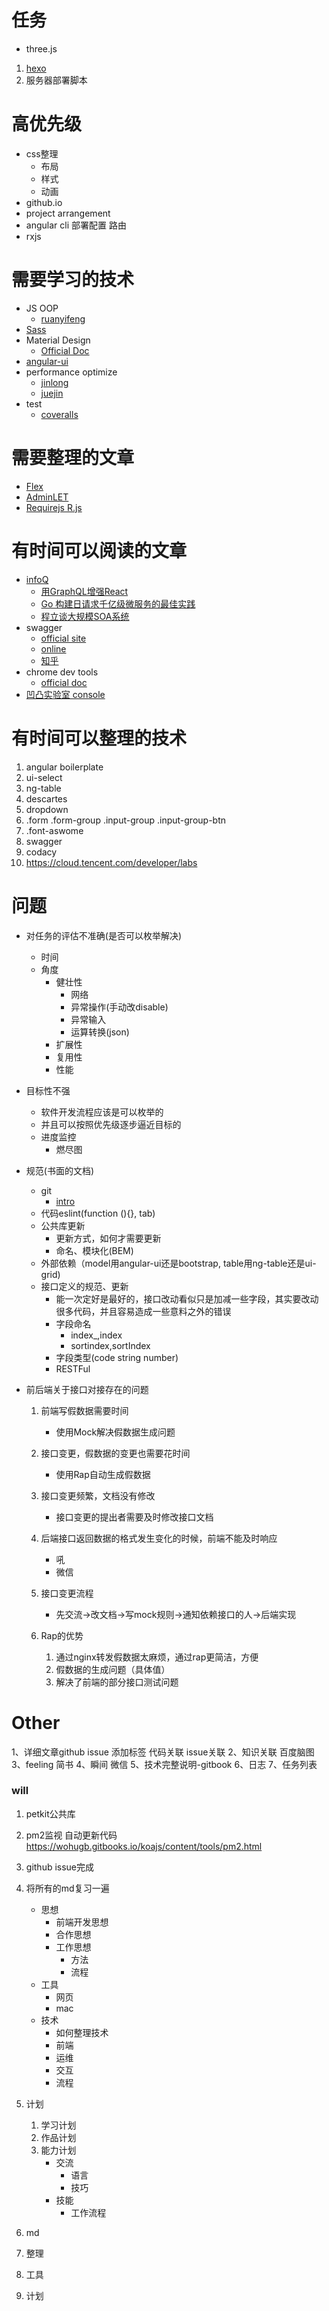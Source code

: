 # 任务
* three.js

1. [hexo](https://hexo.io/)
2. 服务器部署脚本

# 高优先级
* css整理
    * 布局
    * 样式
    * 动画
* github.io
* project arrangement
* angular cli 部署配置 路由
* rxjs

# 需要学习的技术
* JS OOP
    * [ruanyifeng](http://javascript.ruanyifeng.com/oop/basic.html)
* [Sass](http://sass.bootcss.com/docs/sass-reference/)
* Material Design
    * [Official Doc](https://material.io/guidelines/material-design/introduction.html)
* [angular-ui](http://angular-ui.github.io/bootstrap/#!#getting_started)
* performance optimize
    * [jinlong](http://jinlong.github.io/2017/05/08/optimising-the-front-end-for-the-browser/)
    * [juejin](https://juejin.im/entry/579f2cf179bc440054894687)
* test
    * [coveralls](https://coveralls.io/)
    
# 需要整理的文章
* [Flex](https://mp.weixin.qq.com/s?__biz=MzI3NTE2NjYxNw==&mid=401772881&idx=1&sn=2034c8ccae7d78ee98dbb1df3c76525a#rd)
* [AdminLET](https://adminlte.io/themes/AdminLTE/pages/widgets.html)
* [Requirejs R.js](http://javascript.ruanyifeng.com/tool/requirejs.html#toc6)

# 有时间可以阅读的文章

* [infoQ](http://www.infoq.com/cn/fp/?utm_source=infoq&utm_medium=header_graybar&utm_campaign=topic_clk)
    * [用GraphQL增强React](http://www.infoq.com/cn/articles/turbocharge-react-graphql)
    * [Go 构建日请求千亿级微服务的最佳实践](http://www.infoq.com/cn/presentations/best-practices-for-micro-service-on-the-go-construction-day)
    * [程立谈大规模SOA系统](http://www.infoq.com/cn/interviews/soa-chengli)
* swagger
    * [official site](https://swagger.io/)
    * [online](http://petstore.swagger.io/#/store/getInventory)
    * [知乎](https://zhuanlan.zhihu.com/p/21353795)
* chrome dev tools
    * [official doc](https://developers.google.com/web/tools/setup/setup-workflow?hl=zh-cn)
* [凹凸实验室 console](https://aotu.io/notes/2016/06/22/An-interesting-experience-on-console/index.html)



# 有时间可以整理的技术
1. angular boilerplate
2. ui-select
3. ng-table
4. descartes
5. dropdown
6. .form .form-group .input-group .input-group-btn
7. .font-aswome
8. swagger
9. codacy
10. https://cloud.tencent.com/developer/labs

# 问题
* 对任务的评估不准确(是否可以枚举解决)
    * 时间
    * 角度
        * 健壮性
            * 网络
            * 异常操作(手动改disable)
            * 异常输入
            * 运算转换(json)
        * 扩展性
        * 复用性
        * 性能

* 目标性不强
    * 软件开发流程应该是可以枚举的
    * 并且可以按照优先级逐步逼近目标的
    * 进度监控
        * 燃尽图

* 规范(书面的文档)
    * git
        * [intro](http://www.jianshu.com/p/15b1e1127086)
    * 代码eslint(function (){}, tab)
    * 公共库更新
        * 更新方式，如何才需要更新
        * 命名、模块化(BEM)
    * 外部依赖（model用angular-ui还是bootstrap, table用ng-table还是ui-grid)
    * 接口定义的规范、更新
        * 能一次定好是最好的，接口改动看似只是加减一些字段，其实要改动很多代码，并且容易造成一些意料之外的错误
        * 字段命名
            * index_,index
            * sortindex,sortIndex
        * 字段类型(code string number)
        * RESTFul
* 前后端关于接口对接存在的问题
    1. 前端写假数据需要时间
        * 使用Mock解决假数据生成问题

    2. 接口变更，假数据的变更也需要花时间
        * 使用Rap自动生成假数据
        
    3. 接口变更频繁，文档没有修改
        * 接口变更的提出者需要及时修改接口文档

    4. 后端接口返回数据的格式发生变化的时候，前端不能及时响应
        * 吼
        * 微信

    5. 接口变更流程
        * 先交流->改文档->写mock规则->通知依赖接口的人->后端实现
    
    6. Rap的优势
        1. 通过nginx转发假数据太麻烦，通过rap更简洁，方便
        2. 假数据的生成问题（具体值）
        3. 解决了前端的部分接口测试问题


# Other
1、详细文章github issue
  添加标签
  代码关联
  issue关联
2、知识关联 百度脑图
3、feeling 简书
4、瞬间 微信
5、技术完整说明-gitbook
6、日志
7、任务列表


### will
1. petkit公共库
2. pm2监视 自动更新代码
https://wohugb.gitbooks.io/koajs/content/tools/pm2.html
3. github issue完成

1. 将所有的md复习一遍
	* 思想
		* 前端开发思想
		* 合作思想
		* 工作思想
			* 方法
			* 流程
	* 工具
		* 网页
		* mac
	* 技术
		* 如何整理技术
		* 前端
		* 运维
		* 交互
		* 流程

2. 计划
	1. 学习计划
	2. 作品计划
	3. 能力计划
		* 交流
			* 语言
			* 技巧
		* 技能
			* 工作流程


1. md
2. 整理
3. 工具
4. 计划








